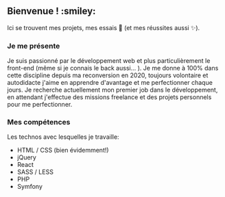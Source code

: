 <h2>Bienvenue ! :smiley:</h2>

Ici se trouvent mes projets, mes essais :hear_no_evil: (et mes réussites aussi :sparkles:).

<h3>Je me présente</h3>

Je suis passionné par le développement web et plus particulièrement le front-end (même si je connais le back aussi... ).
Je me donne à 100% dans cette discipline depuis ma reconversion en 2020, toujours volontaire et autodidacte j'aime en apprendre d'avantage et me perfectionner chaque jours.
Je recherche actuellement mon premier job dans le développement, en attendant j'effectue des missions freelance et des projets personnels pour me perfectionner.

<h3>Mes compétences </h3>

Les technos avec lesquelles je travaille:


<ul>
  <li>HTML / CSS (bien évidemment!)</li>
  <li>jQuery</li>
  <li>React</li>
  <li>SASS / LESS</li>
  <liGULP</li>
  <li>PHP</li>
  <li>Symfony</li>
</ul>
